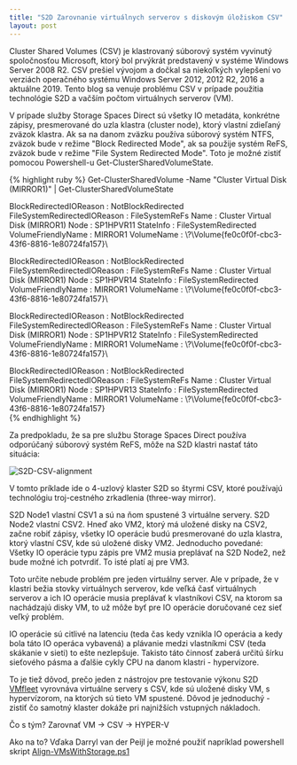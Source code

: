 ```yaml
---
title: "S2D Zarovnanie virtuálnych serverov s diskovým úložiskom CSV"
layout: post
---
```


Cluster Shared Volumes (CSV) je klastrovaný súborový systém vyvinutý spoločnosťou Microsoft, ktorý bol prvýkrát predstavený v systéme Windows Server 2008 R2. CSV prešiel vývojom a dočkal sa niekoľkých vylepšení vo verziách operačného systému Windows Server 2012, 2012 R2, 2016 a aktuálne 2019. Tento blog sa venuje problému CSV v prípade použitia technológie S2D a vačším počtom virtuálnych serverov (VM).


V prípade služby Storage Spaces Direct sú všetky IO metadáta, konkrétne zápisy, presmerované do uzla klastra (cluster node), ktorý vlastní zdieľaný zväzok klastra. Ak sa na danom zväzku používa súborový systém NTFS, zväzok bude v režime "Block Redirected Mode", ak sa použije systém ReFS, zväzok bude v režime "File System Redirected Mode". Toto je možné zistiť pomocou Powershell-u Get-ClusterSharedVolumeState. 

{% highlight ruby %}
Get-ClusterSharedVolume -Name "Cluster Virtual Disk (MIRROR1)" | Get-ClusterSharedVolumeState

BlockRedirectedIOReason      : NotBlockRedirected
FileSystemRedirectedIOReason : FileSystemReFs
Name                         : Cluster Virtual Disk (MIRROR1)
Node                         : SP1HPVR11
StateInfo                    : FileSystemRedirected
VolumeFriendlyName           : MIRROR1
VolumeName                   : \\?\Volume{fe0c0f0f-cbc3-43f6-8816-1e80724fa157}\

BlockRedirectedIOReason      : NotBlockRedirected
FileSystemRedirectedIOReason : FileSystemReFs
Name                         : Cluster Virtual Disk (MIRROR1)
Node                         : SP1HPVR14
StateInfo                    : FileSystemRedirected
VolumeFriendlyName           : MIRROR1
VolumeName                   : \\?\Volume{fe0c0f0f-cbc3-43f6-8816-1e80724fa157}\

BlockRedirectedIOReason      : NotBlockRedirected
FileSystemRedirectedIOReason : FileSystemReFs
Name                         : Cluster Virtual Disk (MIRROR1)
Node                         : SP1HPVR12
StateInfo                    : FileSystemRedirected
VolumeFriendlyName           : MIRROR1
VolumeName                   : \\?\Volume{fe0c0f0f-cbc3-43f6-8816-1e80724fa157}\

BlockRedirectedIOReason      : NotBlockRedirected
FileSystemRedirectedIOReason : FileSystemReFs
Name                         : Cluster Virtual Disk (MIRROR1)
Node                         : SP1HPVR13
StateInfo                    : FileSystemRedirected
VolumeFriendlyName           : MIRROR1
VolumeName                   : \\?\Volume{fe0c0f0f-cbc3-43f6-8816-1e80724fa157}\
{% endhighlight %}

Za predpokladu, že sa pre službu Storage Spaces Direct používa odporúčaný súborový systém ReFS, môže na S2D klastri nastať táto situácia:

![S2D-CSV-alignment](https://user-images.githubusercontent.com/11541025/136854742-e1f8d72a-4192-4885-b302-35b73793b875.png)

V tomto príklade ide o 4-uzlový klaster S2D so štyrmi CSV, ktoré používajú technológiu troj-cestného zrkadlenia (three-way mirror).

S2D Node1 vlastní CSV1 a sú na ňom spustené 3 virtuálne servery. S2D Node2 vlastní CSV2. Hneď ako VM2, ktorý má uložené disky na CSV2, začne robiť zápisy, všetky IO operácie budú presmerované do uzla klastra, ktorý vlastní CSV, kde sú uložené disky VM2. Jednoducho povedané: Všetky IO operácie typu zápis pre VM2 musia preplávať na S2D Node2, než bude možné ich potvrdiť. To isté platí aj pre VM3.

Toto určite nebude problém pre jeden virtuálny server. Ale v prípade, že v klastri bežia stovky virtuálnych serverov, kde veľká časť virtuálnych serverov a ich IO operácie musia preplávať k vlastníkovi CSV, na ktorom sa nachádzajú disky VM, to už môže byť pre IO operácie doručované cez sieť veľký problém.

IO operácie sú citlivé na latenciu (teda čas kedy vznikla IO operácia a kedy bola táto IO operáca vybavená) a plávanie medzi vlastníkmi CSV (teda skákanie v sieti) to ešte nezlepšuje. Takisto táto činnosť zaberá určitú šírku sieťového pásma a ďalšie cykly CPU na danom klastri - hypervízore.

To je tiež dôvod, prečo jeden z nástrojov pre testovanie výkonu S2D [VMfleet][vmfleet-github] vyrovnáva virtuálne servery s CSV, kde sú uložené disky VM, s hypervízorom, na ktorých sú tieto VM spustené. Dôvod je jednoduchý - zistiť čo samotný klaster dokáže pri najnižších vstupných nákladoch.

Čo s tým? Zarovnať VM -> CSV -> HYPER-V

Ako na to? Vďaka Darryl van der Peijl je možné použiť napríklad powershell skript [Align-VMsWithStorage.ps1][align-github]

[vmfleet-github]: https://github.com/microsoft/diskspd/tree/master/Frameworks/VMFleet
[align-github]: https://github.com/DarrylvanderPeijl/Align-VMsWithStorage

